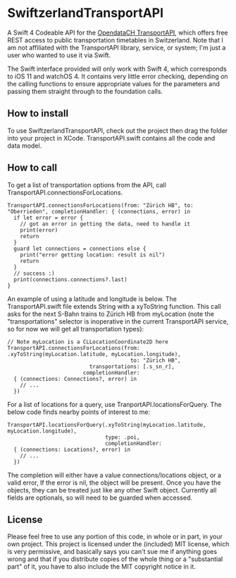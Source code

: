 # SwiftzerlandTransportAPI

A Swift 4 Codeable API for the [OpendataCH TransportAPI](https://github.com/OpendataCH/Transport), which offers free REST access to public transportation timetables in Switzerland. Note that I am not affiliated with the TransportAPI library, service, or system; I'm just a user who wanted to use it via Swift.

The Swift interface provided will only work with Swift 4, which corresponds to iOS 11 and watchOS 4. It contains very little error checking, depending on the calling functions to ensure appropriate values for the parameters and passing them straight through to the foundation calls.

## How to install

To use SwiftzerlandTransportAPI, check out the project then drag the folder into your project in XCode. TransportAPI.swift contains all the code and data model.

## How to call

To get a list of transportation options from the API, call TransportAPI.connectionsForLocations.

    TransportAPI.connectionsForLocations(from: "Zürich HB", to: "Oberrieden", completionHandler: { (connections, error) in
      if let error = error {
        // got an error in getting the data, need to handle it
        print(error)
        return
      }
      guard let connections = connections else {
        print("error getting location: result is nil")
        return
      }
      // success :)
      print(connections.connections?.last)
    }
    
An example of using a latitude and longitude is below. The TransportAPI.swift file extends String with a xyToString function. This call asks for the next S-Bahn trains to Zürich HB from myLocation (note the "transportations" selector is inoperative in the current TransportAPI service, so for now we will get all transportation types):

    // Note myLocation is a CLLocationCoordinate2D here
    TransportAPI.connectionsForLocations(from: .xyToString(myLocation.latitude, myLocation.longitude),
                                           to: "Zürich HB",
                              transportations: [.s_sn_r],
                            completionHandler:
      { (connections: Connections?, error) in
        // ...
      })
      
For a list of locations for a query, use TranportAPI.locationsForQuery. The below code finds nearby points of interest to me:

    TransportAPI.locationsForQuery(.xyToString(myLocation.latitude, myLocation.longitude),
                                   type: .poi,
                                   completionHandler:
      { (connections: Locations?, error) in
        // ...
      })
      
The completion will either have a value connections/locations object, or a valid error, If the error is nil, the object will be present. Once you have the objects, they can be treated just like any other Swift object. Currently all fields are optionals, so will need to be guarded when accessed.
      
## License

Please feel free to use any portion of this code, in whole or in part, in your own project. This project is licensed under the (included) MIT license, which is very permissive, and basically says you can't sue me if anything goes wrong and that if you distribute copies of the whole thing or a "substantial part" of it, you have to also include the MIT copyright notice in it.

